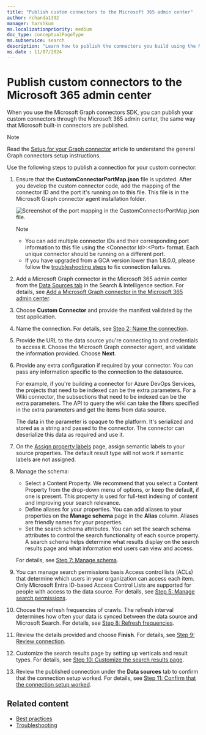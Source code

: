 ```yaml
---
title: "Publish custom connectors to the Microsoft 365 admin center"
author: rchanda1392
manager: harshkum
ms.localizationpriority: medium
doc_type: conceptualPageType
ms.subservice: search
description: "Learn how to publish the connectors you build using the Microsoft Graph connectors SDK to the Microsoft 365 admin center."
ms.date : 11/07/2024
---
```


# Publish custom connectors to the Microsoft 365 admin center

When you use the Microsoft Graph connectors SDK, you can publish your custom connectors through the Microsoft 365 admin center, the same way that Microsoft built-in connectors are published.

>[!Note]
> Read the [Setup for your Graph connector](/microsoftsearch/configure-connector) article to understand the general Graph connectors setup instructions.

Use the following steps to publish a connection for your custom connector:

1. Ensure that the **CustomConnectorPortMap.json** file is updated. After you develop the custom connector code, add the mapping of the connector ID and the port it's running on to this file. This file is in the Microsoft Graph connector agent installation folder.

      ![Screenshot of the port mapping in the CustomConnectorPortMap.json file.](images/connectors-sdk/port.png)

      >[!Note]
      > - You can add multiple connector IDs and their corresponding port information to this file using the \<Connector Id>:\<Port> format. Each unique connector should be running on a different port.
      > - If you have upgraded from a GCA version lower than 1.8.0.0, please follow the [troubleshooting steps](/graph/custom-connector-sdk-troubleshooting#connection-failure-after-gca-upgrade) to fix connection failures.

2. Add a Microsoft Graph connector in the Microsoft 365 admin center from the [Data Sources tab](https://admin.microsoft.com/Adminportal/Home#/MicrosoftSearch/Connectors) in the Search & Intelligence section. For details, see [Add a Microsoft Graph connector in the Microsoft 365 admin center](/microsoftsearch/configure-connector#step-1-add-a-microsoft-graph-connector-in-the-microsoft-365-admin-center).

3. Choose **Custom Connector** and provide the manifest validated by the test application.

4. Name the connection. For details, see [Step 2: Name the connection](/microsoftsearch/configure-connector#step-2-name-the-connection).

5. Provide the URL to the data source you're connecting to and credentials to access it. Choose the Microsoft Graph connector agent, and validate the information provided. Choose **Next**.

6. Provide any extra configuration if required by your connector. You can pass any information specific to the connection to the datasource.

    For example, if you're building a connector for Azure DevOps Services, the projects that need to be indexed can be the extra parameters. For a Wiki connector, the subsections that need to be indexed can be the extra parameters. The API to query the wiki can take the filters specified in the extra parameters and get the items from data source.

    The data in the parameter is opaque to the platform. It's serialized and stored as a string and passed to the connector. The connector can deserialize this data as required and use it.

7. On the [Assign property labels](/microsoftsearch/configure-connector#step-6-assign-property-labels) page, assign semantic labels to your source properties. The default result type will not work if semantic labels are not assigned.

8. Manage the schema:
  
    - Select a Content Property. We recommend that you select a Content Property from the drop-down menu of options, or keep the default, if one is present. This property is used for full-text indexing of content and improving your search relevance.
    - Define aliases for your properties. You can add aliases to your properties on the **Manage schema** page in the **Alias** column. Aliases are friendly names for your properties.
    - Set the search schema attributes. You can set the search schema attributes to control the search functionality of each source property. A search schema helps determine what results display on the search results page and what information end users can view and access.

    For details, see [Step 7: Manage schema](/microsoftsearch/configure-connector#step-7-manage-schema).

9. You can manage search permissions basis Access control lists (ACLs) that determine which users in your organization can access each item. Only Microsoft Entra ID-based Access Control Lists are supported for people with access to the data source. For details, see [Step 5: Manage search permissions](/microsoftsearch/configure-connector#step-5-manage-search-permissions).

10. Choose the refresh frequencies of crawls. The refresh interval determines how often your data is synced between the data source and Microsoft Search. For details, see [Step 8: Refresh frequencies](/microsoftsearch/configure-connector#step-8-refresh-settings).

11. Review the details provided and choose **Finish**. For details, see [Step 9: Review connection](/microsoftsearch/configure-connector#step-9-review-connection).

12. Customize the search results page by setting up verticals and result types. For details, see [Step 10: Customize the search results page](/microsoftsearch/configure-connector#step-10-customize-the-search-results-page).

13. Review the published connection under the **Data sources** tab to confirm that the connection setup worked. For details, see [Step 11: Confirm that the connection setup worked](/microsoftsearch/configure-connector#step-11-confirm-if-the-connection-setup-worked).

## Related content

- [Best practices](/graph/custom-connector-sdk-best-practices)
- [Troubleshooting](/graph/custom-connector-sdk-troubleshooting)
